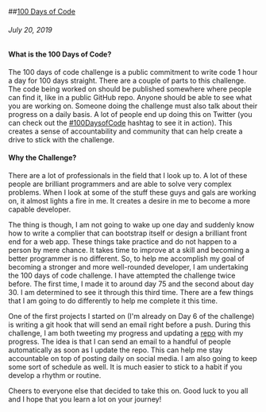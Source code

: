 ##[100 Days of Code](/post/1_100_days)
###### July 20, 2019

#### What is the 100 Days of Code?

The 100 days of code challenge is a public commitment to write code 1 hour a
day for 100 days straight.
There are a couple of parts to this challenge.
The code being worked on should be published somewhere where people can find it,
like in a public GitHub repo.
Anyone should be able to see what you are working on.
Someone doing the challenge must also talk about their progress on a daily
basis.
A lot of people end up doing this on Twitter (you can check out the
[#100DaysofCode](https://twitter.com/hashtag/100DaysOfCode?src=hashtag_click) hashtag to see it in action).
This creates a sense of accountability and community that can help create a
drive to stick with the challenge.

#### Why the Challenge?

There are a lot of professionals in the field that I look up to.
A lot of these people are brilliant programmers and are able to solve very
complex problems.
When I look at some of the stuff these guys and gals are working on, it almost
lights a fire in me.
It creates a desire in me to become a more capable developer.

The thing is though, I am not going to wake up one day and suddenly know how to
write a complier that can bootstrap itself or design a brilliant front end for a
web app.
These things take practice and do not happen to a person by mere chance.
It takes time to improve at a skill and becoming a better programmer is no
different.
So, to help me accomplish my goal of becoming a stronger and more well-rounded
developer, I am undertaking the 100 days of code challenge. 
I have attempted the challenge twice before.
The first time, I made it to around day 75 and the second about day 30.
I am determined to see it through this third time.
There are a few things that I am going to do differently to help me complete it
this time.

One of the first projects I started on (I'm already on Day 6 of the challenge)
is writing a git hook that will send an email right before a push.
During this challenge, I am both tweeting my progress and updating a [repo](https://github.com/thesudorm/100_days) with my progress.
The idea is that I can send an email to a handful of people automatically as
soon as I update the repo.
This can help me stay accountable on top of posting daily on social media.
I am also going to keep some sort of schedule as well.
It is much easier to stick to a habit if you develop a rhythm or routine.

Cheers to everyone else that decided to take this on.
Good luck to you all and I hope that you learn a lot on your journey!
